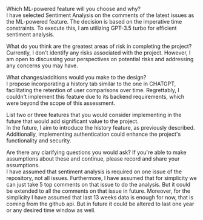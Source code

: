 Which ML-powered feature will you choose and why?  <br>
I have selected Sentiment Analysis on the comments of the latest issues as the ML-powered feature. The decision is based on the imperative time constraints. To execute this, I am utilizing GPT-3.5 turbo for efficient sentiment analysis.

What do you think are the greatest areas of risk in completing the project?  <br>
Currently, I don't identify any risks associated with the project. However, I am open to discussing your perspectives on potential risks and addressing any concerns you may have.

What changes/additions would you make to the design?  <br>
I propose incorporating a history tab similar to the one in CHATGPT, facilitating the retention of user comparisons over time. Regrettably, I couldn't implement this feature due to its backend requirements, which were beyond the scope of this assessment.

List two or three features that you would consider implementing in the future that would add significant value to the project.  <br>
In the future, I aim to introduce the history feature, as previously described. Additionally, implementing authentication could enhance the project's functionality and security.

Are there any clarifying questions you would ask? If you're able to make assumptions about these and continue, please record and share your assumptions.  <br>
I have assumed that sentiment analysis is required on one issue of the repository, not all issues. Furthermore, I have assumed that for simplicity we can just take 5 top comments on that issue to do the analysis. But it could be extended to all the comments on that issue in future. Moreover, for the simplicity I have assumed that last 13 weeks data is enough for now, that is coming from the github api. But in future it could be altered to last one year or any desired time window as well.
